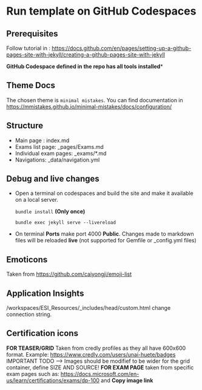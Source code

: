 # Run template on GitHub Codespaces

## Prerequisites
Follow tutorial in : https://docs.github.com/en/pages/setting-up-a-github-pages-site-with-jekyll/creating-a-github-pages-site-with-jekyll

**GitHub Codespace defined in the repo has all tools installed***

## Theme Docs
The chosen theme is `minimal mistakes`. You can find documentation in https://mmistakes.github.io/minimal-mistakes/docs/configuration/ 

## Structure

- Main page : index.md
- Exams list page: _pages/Exams.md
- Individual exam pages: _exams/*.md
- Navigations: _data/navigation.yml


## Debug and live changes

- Open a terminal on codespaces and build the site and make it available on a local server.

    ```bundle install``` **(Only once)**


    ```bundle exec jekyll serve --livereload```

- On terminal **Ports**  make port 4000 **Public**. Changes made to markdown files will be reloaded **live** (not supported for Gemfile or _config.yml files)

## Emoticons
Taken from https://github.com/caiyongji/emoji-list

## Application Insights

/workspaces/ESI_Resources/_includes/head/custom.html change connection string.

## Certification icons
**FOR TEASER/GRID** Taken from credly profiles as they all have 600x600 format. Example: https://www.credly.com/users/unai-huete/badges
IMPORTANT TODO --> Images should be modifief to be wider for the grid container, define SIZE AND SOURCE!
**FOR EXAM PAGE** taken from specific exam pages such as: https://docs.microsoft.com/en-us/learn/certifications/exams/dp-100 and **Copy image link**